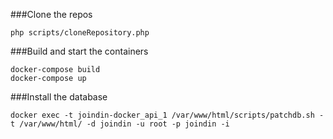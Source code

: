 ###Clone the repos
```
php scripts/cloneRepository.php
```

###Build and start the containers
```
docker-compose build
docker-compose up
```

###Install the database
```
docker exec -t joindin-docker_api_1 /var/www/html/scripts/patchdb.sh -t /var/www/html/ -d joindin -u root -p joindin -i
```
